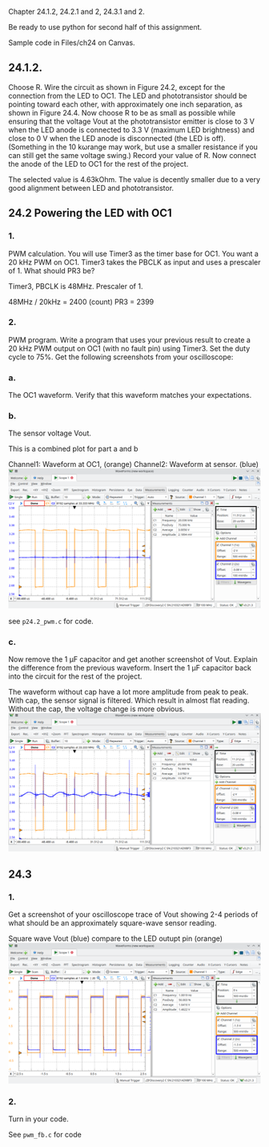 
Chapter 24.1.2, 24.2.1 and 2, 24.3.1 and 2.

Be ready to use python for second half of this assignment.

Sample code in Files/ch24 on Canvas.


## 24.1.2. 
Choose R. Wire the circuit as shown in Figure 24.2, except for the connection
from the LED to OC1. The LED and phototransistor should be pointing toward each
other, with approximately one inch separation, as shown in Figure 24.4. Now choose R to
be as small as possible while ensuring that the voltage Vout at the phototransistor emitter is
close to 3 V when the LED anode is connected to 3.3 V (maximum LED brightness) and
close to 0 V when the LED anode is disconnected (the LED is off). (Something in the
10 kωrange may work, but use a smaller resistance if you can still get the same voltage
swing.) Record your value of R. Now connect the anode of the LED to OC1 for the rest of
the project.

The selected value is 4.63kOhm. The value is decently smaller due to a very good alignment between 
LED and phototransistor.


## 24.2 Powering the LED with OC1
### 1. 
PWM calculation. You will use Timer3 as the timer base for OC1. You want a 20 kHz PWM on OC1. Timer3 takes the PBCLK as input and uses a prescaler of 1. What should PR3 be?

Timer3, 
PBCLK is 48MHz.
Prescaler of 1. 

48MHz / 20kHz  = 2400 (count)
PR3 = 2399


### 2.
PWM program. Write a program that uses your previous result to create a 20 kHz PWM output on OC1 (with no fault pin) using Timer3. Set the duty cycle to 75%. Get the following screenshots from your oscilloscope:


### a. 
The OC1 waveform. Verify that this waveform matches your expectations.

### b. 
The sensor voltage Vout. 

This is a combined plot for part a and b

Channel1: Waveform at OC1, (orange)
Channel2: Waveform at sensor. (blue)
![Alt text](sensor-v-withcap.png)

see `p24.2_pwm.c` for code.

### c.
Now remove the 1 μF capacitor and get another screenshot of Vout. Explain the difference from the previous waveform.
Insert the 1 μF capacitor back into the circuit for the rest of the project.

The waveform without cap have a lot more amplitude from peak to peak. With cap, the sensor signal is filtered. Which result in almost flat reading. Without the cap, the voltage change is more obvious.
![Alt text](sensor-v-without-cap.png)


## 24.3



### 1. 
Get a screenshot of your oscilloscope trace of Vout showing 2-4 periods of what should be an approximately square-wave sensor reading.

Square wave Vout (blue) compare to the LED outupt pin (orange)
![Alt text](24.3_Square_wave.png)

### 2. 
Turn in your code.

See `pwm_fb.c` for code